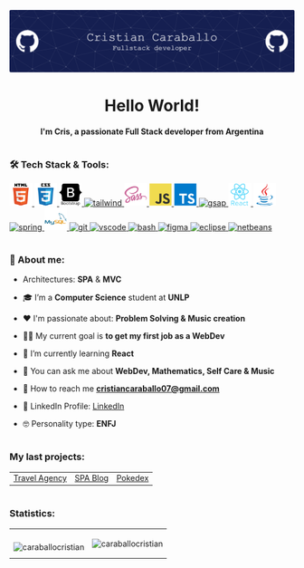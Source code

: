 ![header](https://github.com/CaraballoCristian/CaraballoCristian/blob/main/header.png)

<h1 align="center">Hello World!</h1>
<h4 align="center">I'm Cris, a passionate Full Stack developer from Argentina</h4>

#

<h3 align="left">🛠 Tech Stack & Tools:</h3>
<p align="left">  
    <a href="#" target="_blank" rel="noreferrer"> 
        <img src="https://raw.githubusercontent.com/devicons/devicon/master/icons/html5/html5-original-wordmark.svg" alt="html5" width="40" height="40"/> 
    </a> 
    <a href="#" target="_blank" rel="noreferrer"> 
        <img src="https://raw.githubusercontent.com/devicons/devicon/master/icons/css3/css3-original-wordmark.svg" alt="css3" width="40" height="40"/> 
    </a>
    <a href="#" target="_blank" rel="noreferrer"> 
        <img src="https://raw.githubusercontent.com/devicons/devicon/master/icons/bootstrap/bootstrap-plain-wordmark.svg" alt="bootstrap" width="40" height="40"/> 
    </a> 
    <a href="#" target="_blank" rel="noreferrer"> 
        <img src="https://www.vectorlogo.zone/logos/tailwindcss/tailwindcss-icon.svg" alt="tailwind" width="40" height="40"/> 
    </a> 
    <a href="#" target="_blank" rel="noreferrer"> 
        <img src="https://raw.githubusercontent.com/devicons/devicon/master/icons/sass/sass-original.svg" alt="sass" width="40" height="40"/> 
    </a> 
    <a href="#" target="_blank" rel="noreferrer"> 
        <img src="https://raw.githubusercontent.com/devicons/devicon/master/icons/javascript/javascript-original.svg" alt="javascript" width="40" height="40"/> 
    </a>  
    <a href="#" target="_blank" rel="noreferrer"> 
        <img src="https://raw.githubusercontent.com/devicons/devicon/master/icons/typescript/typescript-original.svg" alt="typescript" width="40" height="40"/> 
    </a>
    <a href="#" target="_blank" rel="noreferrer"> 
        <img src="https://cdn.worldvectorlogo.com/logos/gsap-greensock.svg" alt="gsap" width="40" height="40"/> 
    </a>  
    <a href="#" target="_blank" rel="noreferrer"> 
        <img src="https://raw.githubusercontent.com/devicons/devicon/master/icons/react/react-original-wordmark.svg" alt="react" width="40" height="40"/> 
    </a>  
    <a href="#" target="_blank" rel="noreferrer"> 
        <img src="https://raw.githubusercontent.com/devicons/devicon/master/icons/java/java-original.svg" alt="java" width="40" height="40"/> 
    </a> 
    <a href="#" target="_blank" rel="noreferrer"> 
        <img src="https://www.vectorlogo.zone/logos/springio/springio-icon.svg" alt="spring" width="40" height="40"/> 
    </a>
    <a href="#" target="_blank" rel="noreferrer"> 
        <img src="https://raw.githubusercontent.com/devicons/devicon/master/icons/mysql/mysql-original-wordmark.svg" alt="mysql" width="40" height="40"/> 
    </a> 
    <a href="#" target="_blank" rel="noreferrer"> 
        <img src="https://www.vectorlogo.zone/logos/git-scm/git-scm-icon.svg" alt="git" width="40" height="40"/> 
    </a>
    <a href="#" target="_blank" rel="noreferrer"> 
        <img src="https://upload.wikimedia.org/wikipedia/commons/9/9a/Visual_Studio_Code_1.35_icon.svg" alt="vscode" width="40" height="40"/> 
    </a> 
    <a href="#" target="_blank" rel="noreferrer"> 
        <img src="https://icon-library.com/images/bash-icon/bash-icon-5.jpg" alt="bash" width="40" height="40"/> 
    </a>
    <a href="#" target="_blank" rel="noreferrer"> 
        <img src="https://www.vectorlogo.zone/logos/figma/figma-icon.svg" alt="figma" width="40" height="40"/> 
    </a>
    <a href="#" target="_blank" rel="noreferrer"> 
        <img src="https://cdn.freebiesupply.com/logos/large/2x/eclipse-11-logo-svg-vector.svg" alt="eclipse" width="40" height="40"/> 
    </a>
    <a href="#" target="_blank" rel="noreferrer"> 
        <img src="https://upload.wikimedia.org/wikipedia/commons/9/98/Apache_NetBeans_Logo.svg" alt="netbeans" width="40" height="40"/> 
    </a>
</p>

#

<h3 align="left">👨 About me:</h3>

- Architectures: **SPA** & **MVC**

- 🎓 I’m a **Computer Science** student at **UNLP**
 
- ❤️ I'm passionate about: **Problem Solving & Music creation**

- 💪🏼 My current goal is **to get my first job as a WebDev**

- 🌱 I’m currently learning **React**

- 💬 You can ask me about **WebDev, Mathematics, Self Care & Music**

- 🤝 How to reach me **cristiancaraballo07@gmail.com**

- 🔗 LinkedIn Profile: [LinkedIn](https://linkedin.com/in/cristiancaraballo)

<!-- - 👨‍💻 Check out my Portfolio! [Portfolio](soon) -->

<!-- - 📄 Here's my Curriculum! [Curriculum](soon) -->

- 🤓 Personality type: **ENFJ**

#

<h3 align="left">My last projects:</h3>
<div width="100%">
  <table>
    <tbody>
      <tr>
        <td><a href="https://github.com/CaraballoCristian/TravelAgency" alt="travel agency" />Travel Agency</a></td>
        <td><a href="https://github.com/CaraballoCristian/SPA_with_WordpressAPI" alt="SPA wordpress API" />SPA Blog</a></td>
        <td><a href="https://github.com/CaraballoCristian/Pokedex" alt="pokedex" />Pokedex</a></td>
      </tr>
    </tbody>
  </table>
</div>

#

<h3 align="left">Statistics:</h3>

<div align="center">
    <table>
      <tbody>
        <tr>
          <td><p><img align="left" src="https://github-readme-stats.vercel.app/api/top-langs?username=caraballocristian&show_icons=true&locale=en&layout=compact" alt="caraballocristian" /></p></td>
          <td><p><img align="center" src="https://github-readme-streak-stats.herokuapp.com/?user=caraballocristian" alt="caraballocristian" /></p></td>
        </tr>
      </tbody>
    </table>

</div>
